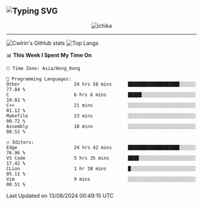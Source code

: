 ![Typing SVG](https://readme-typing-svg.demolab.com?font=Jost&size=24&pause=1000&color=7799EE&vCenter=true&multiline=true&random=false&width=435&height=100&lines=Hi+there;I'm+Sakurakouji+Nanaha;You+can+also+tell+me+Cwlrin%E2%98%86)
---
<p align="center">
  <img src="https://image.cwlrin.wiki/images/2024/06/17/Happy-Birthday2023---.png" alt="ichika" border="0" />
</p>

---
![Cwlrin's GitHub stats](https://github-readme-stats.vercel.app/api?username=cwlrin&show_icons=true&theme=buefy)
![Top Langs](https://github-readme-stats.vercel.app/api/top-langs/?username=cwlrin&layout=compact&hide=html,css)

<!--START_SECTION:waka-->
📊 **This Week I Spent My Time On** 

```text
🕑︎ Time Zone: Asia/Hong_Kong

💬 Programming Languages: 
Other                    24 hrs 58 mins      ███████████████████░░░░░░   77.84 % 
C                        6 hrs 6 mins        █████░░░░░░░░░░░░░░░░░░░░   19.02 % 
C++                      21 mins             ░░░░░░░░░░░░░░░░░░░░░░░░░   01.12 % 
Makefile                 13 mins             ░░░░░░░░░░░░░░░░░░░░░░░░░   00.72 % 
Assembly                 10 mins             ░░░░░░░░░░░░░░░░░░░░░░░░░   00.52 % 

🔥 Editors: 
Edge                     24 hrs 42 mins      ███████████████████░░░░░░   76.96 % 
VS Code                  5 hrs 35 mins       ████░░░░░░░░░░░░░░░░░░░░░   17.42 % 
CLion                    1 hr 38 mins        █░░░░░░░░░░░░░░░░░░░░░░░░   05.11 % 
Vim                      9 mins              ░░░░░░░░░░░░░░░░░░░░░░░░░   00.51 % 
```


 Last Updated on 13/08/2024 00:49:15 UTC
<!--END_SECTION:waka-->
